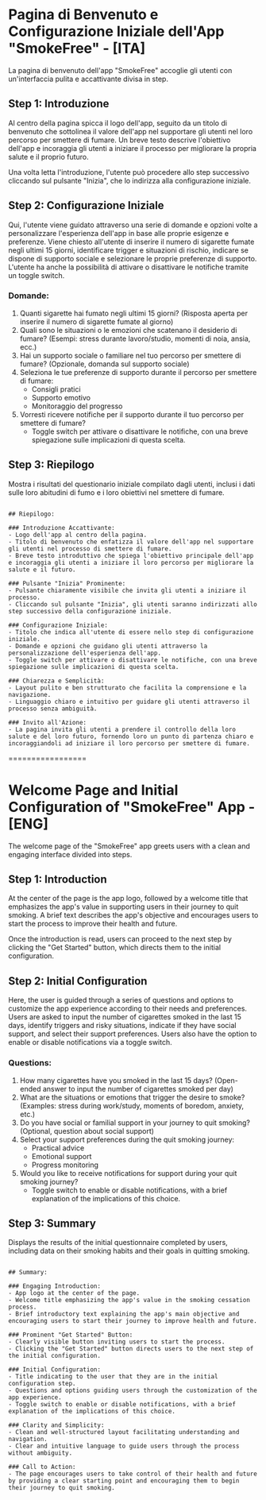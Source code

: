 # Pagina di Benvenuto e Configurazione Iniziale dell'App "SmokeFree" - [ITA]

La pagina di benvenuto dell'app "SmokeFree" accoglie gli utenti con un'interfaccia pulita e accattivante divisa in step.

## Step 1: Introduzione
Al centro della pagina spicca il logo dell'app, seguito da un titolo di benvenuto che sottolinea il valore dell'app nel supportare gli utenti nel loro percorso per smettere di fumare. Un breve testo descrive l'obiettivo dell'app e incoraggia gli utenti a iniziare il processo per migliorare la propria salute e il proprio futuro.

Una volta letta l'introduzione, l'utente può procedere allo step successivo cliccando sul pulsante "Inizia", che lo indirizza alla configurazione iniziale.

## Step 2: Configurazione Iniziale
Qui, l'utente viene guidato attraverso una serie di domande e opzioni volte a personalizzare l'esperienza dell'app in base alle proprie esigenze e preferenze.
Viene chiesto all'utente di inserire il numero di sigarette fumate negli ultimi 15 giorni, identificare trigger e situazioni di rischio, indicare se dispone di supporto sociale e selezionare le proprie preferenze di supporto. L'utente ha anche la possibilità di attivare o disattivare le notifiche tramite un toggle switch.

### Domande:
1. Quanti sigarette hai fumato negli ultimi 15 giorni? (Risposta aperta per inserire il numero di sigarette fumate al giorno)
2. Quali sono le situazioni o le emozioni che scatenano il desiderio di fumare? (Esempi: stress durante lavoro/studio, momenti di noia, ansia, ecc.)
3. Hai un supporto sociale o familiare nel tuo percorso per smettere di fumare? (Opzionale, domanda sul supporto sociale)
4. Seleziona le tue preferenze di supporto durante il percorso per smettere di fumare:
    - Consigli pratici
    - Supporto emotivo
    - Monitoraggio del progresso
5. Vorresti ricevere notifiche per il supporto durante il tuo percorso per smettere di fumare?
    - Toggle switch per attivare o disattivare le notifiche, con una breve spiegazione sulle implicazioni di questa scelta.

## Step 3: Riepilogo
Mostra i risultati del questionario iniziale compilato dagli utenti, inclusi i dati sulle loro abitudini di fumo e i loro obiettivi nel smettere di fumare.

~~~~~~~~~~~~~~~~~~~~~

## Riepilogo:

### Introduzione Accattivante:
- Logo dell'app al centro della pagina.
- Titolo di benvenuto che enfatizza il valore dell'app nel supportare gli utenti nel processo di smettere di fumare.
- Breve testo introduttivo che spiega l'obiettivo principale dell'app e incoraggia gli utenti a iniziare il loro percorso per migliorare la salute e il futuro.

### Pulsante "Inizia" Prominente:
- Pulsante chiaramente visibile che invita gli utenti a iniziare il processo.
- Cliccando sul pulsante "Inizia", gli utenti saranno indirizzati allo step successivo della configurazione iniziale.

### Configurazione Iniziale:
- Titolo che indica all'utente di essere nello step di configurazione iniziale.
- Domande e opzioni che guidano gli utenti attraverso la personalizzazione dell'esperienza dell'app.
- Toggle switch per attivare o disattivare le notifiche, con una breve spiegazione sulle implicazioni di questa scelta.

### Chiarezza e Semplicità:
- Layout pulito e ben strutturato che facilita la comprensione e la navigazione.
- Linguaggio chiaro e intuitivo per guidare gli utenti attraverso il processo senza ambiguità.

### Invito all'Azione:
- La pagina invita gli utenti a prendere il controllo della loro salute e del loro futuro, fornendo loro un punto di partenza chiaro e incoraggiandoli ad iniziare il loro percorso per smettere di fumare.

~~~~~~~~~~~~~~~~~~~~~

=================

# Welcome Page and Initial Configuration of "SmokeFree" App - [ENG]

The welcome page of the "SmokeFree" app greets users with a clean and engaging interface divided into steps.

## Step 1: Introduction
At the center of the page is the app logo, followed by a welcome title that emphasizes the app's value in supporting users in their journey to quit smoking. A brief text describes the app's objective and encourages users to start the process to improve their health and future.

Once the introduction is read, users can proceed to the next step by clicking the "Get Started" button, which directs them to the initial configuration.

## Step 2: Initial Configuration
Here, the user is guided through a series of questions and options to customize the app experience according to their needs and preferences.
Users are asked to input the number of cigarettes smoked in the last 15 days, identify triggers and risky situations, indicate if they have social support, and select their support preferences. Users also have the option to enable or disable notifications via a toggle switch.

### Questions:
1. How many cigarettes have you smoked in the last 15 days? (Open-ended answer to input the number of cigarettes smoked per day)
2. What are the situations or emotions that trigger the desire to smoke? (Examples: stress during work/study, moments of boredom, anxiety, etc.)
3. Do you have social or familial support in your journey to quit smoking? (Optional, question about social support)
4. Select your support preferences during the quit smoking journey:
    - Practical advice
    - Emotional support
    - Progress monitoring
5. Would you like to receive notifications for support during your quit smoking journey?
    - Toggle switch to enable or disable notifications, with a brief explanation of the implications of this choice.

## Step 3: Summary
Displays the results of the initial questionnaire completed by users, including data on their smoking habits and their goals in quitting smoking.

~~~~~~~~~~~~~~~~~~~~~

## Summary:

### Engaging Introduction:
- App logo at the center of the page.
- Welcome title emphasizing the app's value in the smoking cessation process.
- Brief introductory text explaining the app's main objective and encouraging users to start their journey to improve health and future.

### Prominent "Get Started" Button:
- Clearly visible button inviting users to start the process.
- Clicking the "Get Started" button directs users to the next step of the initial configuration.

### Initial Configuration:
- Title indicating to the user that they are in the initial configuration step.
- Questions and options guiding users through the customization of the app experience.
- Toggle switch to enable or disable notifications, with a brief explanation of the implications of this choice.

### Clarity and Simplicity:
- Clean and well-structured layout facilitating understanding and navigation.
- Clear and intuitive language to guide users through the process without ambiguity.

### Call to Action:
- The page encourages users to take control of their health and future by providing a clear starting point and encouraging them to begin their journey to quit smoking.

~~~~~~~~~~~~~~~~~~~~~
